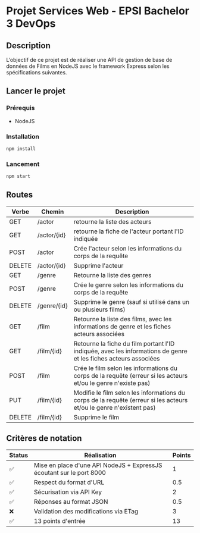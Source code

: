 # Projet Services Web - EPSI Bachelor 3 DevOps

## Description

L’objectif de ce projet est de réaliser une API de gestion de base de données de Films en
NodeJS avec le framework Express selon les spécifications suivantes.

## Lancer le projet

### Prérequis

- NodeJS

### Installation

```bash
npm install
```

### Lancement

```bash
npm start
```

## Routes

| Verbe  | Chemin      | Description                                                                                                         |
| ------ | ----------- | ------------------------------------------------------------------------------------------------------------------- |
| GET    | /actor      | retourne la liste des acteurs                                                                                       |
| GET    | /actor/{id} | retourne la fiche de l'acteur portant l'ID indiquée                                                                 |
| POST   | /actor      | Crée l'acteur selon les informations du corps de la requête                                                         |
| DELETE | /actor/{id} | Supprime l'acteur                                                                                                   |
| GET    | /genre      | Retourne la liste des genres                                                                                        |
| POST   | /genre      | Crée le genre selon les informations du corps de la requête                                                         |
| DELETE | /genre/{id} | Supprime le genre (sauf si utilisé dans un ou plusieurs films)                                                      |
| GET    | /film       | Retourne la liste des films, avec les informations de genre et les fiches acteurs associées                         |
| GET    | /film/{id}  | Retourne la fiche du film portant l'ID indiquée, avec les informations de genre et les fiches acteurs associées     |
| POST   | /film       | Crée le film selon les informations du corps de la requête (erreur si les acteurs et/ou le genre n'existe pas)      |
| PUT    | /film/{id}  | Modifie le film selon les informations du corps de la requête (erreur si les acteurs et/ou le genre n'existent pas) |
| DELETE | /film/{id}  | Supprime le film                                                                                                    |

## Critères de notation

| Status | Réalisation                                                          | Points |
| ------ | -------------------------------------------------------------------- | ------ |
| ✅     | Mise en place d'une API NodeJS + ExpressJS écoutant sur le port 8000 | 1      |
| ✅     | Respect du format d'URL                                              | 0.5    |
| ✅     | Sécurisation via API Key                                             | 2      |
| ✅     | Réponses au format JSON                                              | 0.5    |
| ❌     | Validation des modifications via ETag                                | 3      |
| ✅     | 13 points d'entrée                                                   | 13     |
